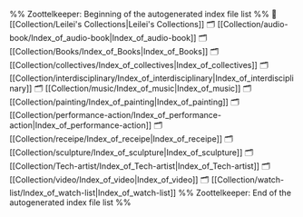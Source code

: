 %% Zoottelkeeper: Beginning of the autogenerated index file list  %%
📄 [[Collection/Leilei's Collections|Leilei's Collections]]
🗂️ [[Collection/audio-book/Index_of_audio-book|Index_of_audio-book]]
🗂️ [[Collection/Books/Index_of_Books|Index_of_Books]]
🗂️ [[Collection/collectives/Index_of_collectives|Index_of_collectives]]
🗂️ [[Collection/interdisciplinary/Index_of_interdisciplinary|Index_of_interdisciplinary]]
🗂️ [[Collection/music/Index_of_music|Index_of_music]]
🗂️ [[Collection/painting/Index_of_painting|Index_of_painting]]
🗂️ [[Collection/performance-action/Index_of_performance-action|Index_of_performance-action]]
🗂️ [[Collection/receipe/Index_of_receipe|Index_of_receipe]]
🗂️ [[Collection/sculpture/Index_of_sculpture|Index_of_sculpture]]
🗂️ [[Collection/Tech-artist/Index_of_Tech-artist|Index_of_Tech-artist]]
🗂️ [[Collection/video/Index_of_video|Index_of_video]]
🗂️ [[Collection/watch-list/Index_of_watch-list|Index_of_watch-list]]
%% Zoottelkeeper: End of the autogenerated index file list  %%
